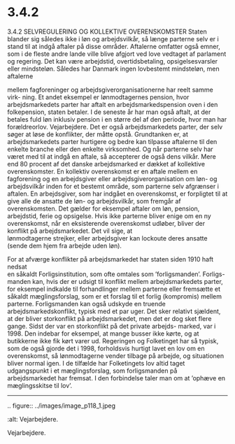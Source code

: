 # 3.4.2

3.4.2 
SELVREGULERING OG KOLLEKTIVE OVERENSKOMSTER
Staten blander sig således ikke i løn og arbejdsvilkår, så længe parterne selv 
er i stand til at indgå aftaler på disse områder. Aftalerne omfatter også emner, 
som	i	de	fleste	andre	lande	ville	blive	afgjort	ved	love	vedtaget	af	parlament	
og regering. Det kan være arbejdstid, overtidsbetaling, opsigelsesvarsler eller 
mindsteløn. Således har Danmark ingen lovbestemt mindsteløn, men aftalerne 
 
 mellem fagforeninger og arbejdsgiverorganisationerne har reelt samme virk-
ning. Et andet eksempel er lønmodtagernes pension, hvor arbejdsmarkedets 
parter har aftalt en arbejdsmarkedspension oven i den folkepension, staten 
betaler. I de seneste år har man også aftalt, at der betales fuld løn inklusiv 
pension i en større del af den periode, hvor man har forældreorlov.
Vejarbejdere.
Det	er	også	arbejdsmarkedets	parter,	der	selv	søger	at	løse	de	konflikter,	der	
måtte opstå. Grundtanken er, at arbejdsmarkedets parter hurtigere og bedre kan 
tilpasse aftalerne til den enkelte branche eller den enkelte virksomhed. Og når 
parterne selv har været med til at indgå en aftale, så accepterer de også dens 
vilkår. Mere end 80 procent af det danske arbejdsmarked er dækket af kollektive 
overenskomster. En kollektiv overenskomst er en aftale mellem en fagforening 
og en arbejdsgiver eller arbejdsgiverorganisation om løn- og arbejdsvilkår inden 
for et bestemt område, som parterne selv afgrænser i aftalen. En arbejdsgiver, 
som har indgået en overenskomst, er forpligtet til at give alle de ansatte de 
løn- og arbejdsvilkår, som fremgår af overenskomsten. Det gælder for eksempel 
aftaler om løn, pension, arbejdstid, ferie og opsigelse. 
Hvis ikke parterne bliver enige om en ny overenskomst, når en eksisterende 
overenskomst	udløber,	bliver	der	konflikt	på	arbejdsmarkedet.	Det	vil	sige,	at	
lønmodtagerne strejker, eller arbejdsgiver kan lockoute deres ansatte (sende 
dem hjem fra arbejde uden løn). 
 
 For	at	afværge	konflikter	på	arbejdsmarkedet	har	staten	siden	1910	haft	nedsat	
en såkaldt Forligsinstitution, som ofte omtales som ’forligsmanden’. Forligs-
manden	kan,	hvis	der	er	udsigt	til	konflikt	mellem	arbejdsmarkedets	parter,	for	
eksempel indkalde til forhandlinger mellem parterne eller fremsætte et såkaldt 
mæglingsforslag, som er et forslag til et forlig (kompromis) mellem parterne. 
Forligsmanden	 kan	 også	 udskyde	 en	 truende	 arbejdsmarkedskonflikt,	 typisk	
med et par uger.
Det	sker	relativt	sjældent,	at	der	bliver	storkonflikt	på	arbejdsmarkedet,	men	
det	er	dog	sket	flere	gange.	Sidst	der	var	en	storkonflikt	på	det	private	arbejds-
marked, var i 1998. Den indebar for eksempel, at mange busser ikke kørte, og at 
butikkerne	ikke	fik	kørt	varer	ud.	Regeringen	og	Folketinget	har	så	typisk,	som	
de også gjorde det i 1998, forholdsvis hurtigt lavet en lov om en overenskomst, 
så lønmodtagerne vender tilbage på arbejde, og situationen bliver normal igen. 
I de tilfælde har Folketingets lov altid taget udgangspunkt i et mæglingsforslag, 
som forligsmanden på arbejdsmarkedet har fremsat. I den forbindelse taler 
man om at ’ophæve en mæglingsskitse til lov’.


---

<!-- Figures extracted from nearby pages -->

.. figure:: ../images/image_p118_1.jpeg

   :alt: Vejarbejdere.

   Vejarbejdere.
